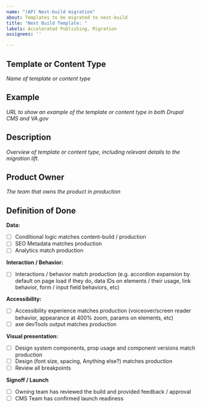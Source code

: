 ```yaml
---
name: "(AP) Next-build migration"
about: Templates to be migrated to next-build
title: "Next Build Template: "
labels: Accelerated Publishing, Migration
assignees: ''

---
```


## Template or Content Type
_Name of template or content type_

## Example
_URL to show an example of the template or content type in both Drupal CMS and VA.gov_

## Description
_Overview of template or content type, including relevant details to the migration lift._

## Product Owner 
_The team that owns the product in production_

## Definition of Done
**Data:**
- [ ] Conditional logic matches content-build / production 
- [ ] SEO Metadata matches production
- [ ] Analytics match production

**Interaction / Behavior:**
- [ ] Interactions / behavior match production (e.g. accordion expansion by default on page load if they do, data IDs on elements / their usage, link behavior, form / input field behaviors, etc) 

**Accessibility:**
- [ ] Accessibility experience matches production (voiceover/screen reader behavior, appearance at 400% zoom, params on elements, etc) 
- [ ] axe devTools output matches production

**Visual presentation:**
- [ ] Design system components, prop usage and component versions match production
- [ ] Design (font size, spacing, Anything else?) matches production
- [ ] Review all breakpoints

**Signoff / Launch**
- [ ] Owning team has reviewed the build and provided feedback / approval
- [ ] CMS Team has confirmed launch readiness 
